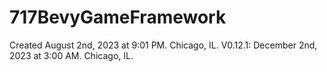 # 717BevyGameFramework
Created August 2nd, 2023 at 9:01 PM. Chicago, IL.
V0.12.1: December 2nd, 2023 at 3:00 AM. Chicago, IL.
